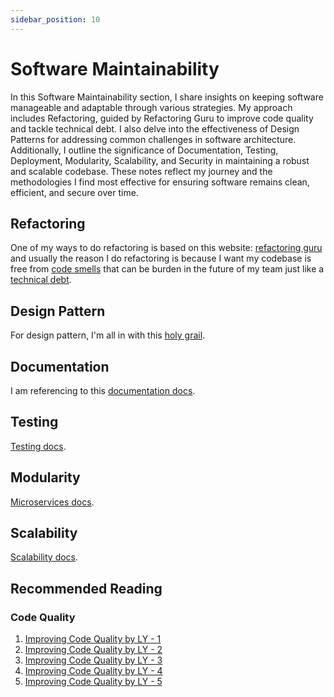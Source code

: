 ```yaml
---
sidebar_position: 10
---
```


# Software Maintainability

In this Software Maintainability section, I share insights on keeping software manageable and adaptable through various strategies. My approach includes Refactoring, guided by Refactoring Guru to improve code quality and tackle technical debt. I also delve into the effectiveness of Design Patterns for addressing common challenges in software architecture. Additionally, I outline the significance of Documentation, Testing, Deployment, Modularity, Scalability, and Security in maintaining a robust and scalable codebase. These notes reflect my journey and the methodologies I find most effective for ensuring software remains clean, efficient, and secure over time.

## Refactoring

One of my ways to do refactoring is based on this website: [refactoring guru](https://refactoring.guru/refactoring/techniques) and usually the reason I do refactoring is because I want my codebase is free from [code smells](https://refactoring.guru/refactoring/smells) that can be burden in the future of my team just like a [technical debt](https://refactoring.guru/refactoring/technical-debt).

## Design Pattern

For design pattern, I'm all in with this [holy grail](https://refactoring.guru/design-patterns).

## Documentation

I am referencing to this [documentation docs](documentation.md).

## Testing

[Testing docs](testing.md).

## Modularity

[Microservices docs](microservices.md).

## Scalability

[Scalability docs](scale.md).

## Recommended Reading

### Code Quality

1. [Improving Code Quality by LY - 1](https://techblog.lycorp.co.jp/en/20240422a)
2. [Improving Code Quality by LY - 2](https://techblog.lycorp.co.jp/en/20240507b)
3. [Improving Code Quality by LY - 3](https://techblog.lycorp.co.jp/en/20240513b)
4. [Improving Code Quality by LY - 4](https://techblog.lycorp.co.jp/en/20240520b)
5. [Improving Code Quality by LY - 5](https://techblog.lycorp.co.jp/en/20240527b)